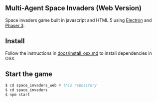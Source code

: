 Multi-Agent Space Invaders (Web Version)
----------------------------------------

Space invaders game built in javascript and HTML 5 using [Electron](https://www.electronjs.org/) and [Phaser 3](https://phaser.io/phaser3). 


## Install

Follow the instructions in [docs/install_osx.md](docs/install_osx.md) to install dependencies in OSX.

## Start the game

```bash
$ cd space_invaders_web # this repository
$ cd space_invaders
$ npm start
```